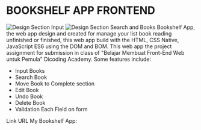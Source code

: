 # BOOKSHELF APP FRONTEND
![Design Section Input](https://github.com/albimdkr/bookshelf-app-frontend/blob/master/assets/img/ss-1.png)
![Design Section Search and Books](https://github.com/albimdkr/bookshelf-app-frontend/blob/master/assets/img/ss-2.png)
Bookshelf App, the web app design and created for manage your list book reading unfinished or finished, this web app build with the HTML, CSS Native, JavaScript ES6 using the DOM and BOM. This web app the project assignment for submission in class of "Belajar Membuat Front-End Web untuk Pemula" Dicoding Academy.
Some features include:
- Input Books
- Search Book
- Move Book to Complete section
- Edit Book
- Undo Book
- Delete Book
- Validation Each Field on form

Link URL My Bookshelf App:  